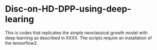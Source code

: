 # Disc-on-HD-DPP-using-deep-learing
This is codes that replicates the simple neoclassical growth model with deep learning as described in XXXX. The scripts require an installation of the tensorflow2.
